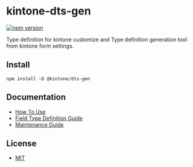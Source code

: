 # kintone-dts-gen

[![npm version](https://badge.fury.io/js/%40kintone%2Fdts-gen.svg)](https://badge.fury.io/js/%40kintone%2Fdts-gen)

Type definition for kintone customize and
Type definition generation tool from kintone form settings.

## Install

```
npm install -D @kintone/dts-gen
```

## Documentation
- [How To Use](https://kintone.github.io/dts-gen/docs/#/README)
- [Field Type Definition Guide](https://kintone.github.io/dts-gen/docs/#/field-type-definition-guide)
- [Maintenance Guide](https://kintone.github.io/dts-gen/docs/#/maintenance-guide)

## License

- [MIT](https://github.com/kintone/js-sdk/tree/master/LICENSE)
